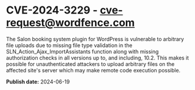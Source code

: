 # CVE-2024-3229 - cve-request@wordfence.com

The Salon booking system plugin for WordPress is vulnerable to arbitrary file uploads due to missing file type validation in the SLN_Action_Ajax_ImportAssistants function along with missing authorization checks in all versions up to, and including, 10.2. This makes it possible for unauthenticated attackers to upload arbitrary files on the affected site's server which may make remote code execution possible.

**Publish date:** 2024-06-19
